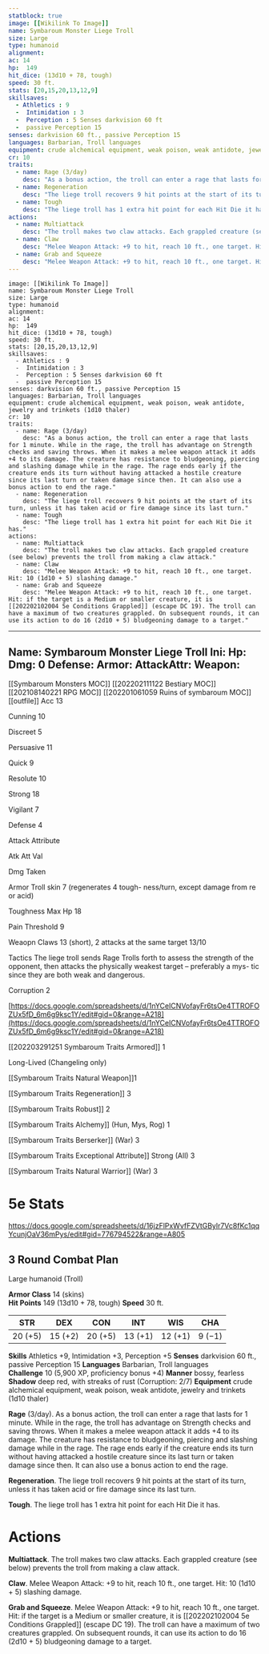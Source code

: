```yaml
---
statblock: true
image: [[Wikilink To Image]]
name: Symbaroum Monster Liege Troll
size: Large
type: humanoid
alignment:
ac: 14
hp:  149
hit_dice: (13d10 + 78, tough)
speed: 30 ft.
stats: [20,15,20,13,12,9]
skillsaves:
  - Athletics : 9
  -  Intimidation : 3
  -  Perception : 5 Senses darkvision 60 ft
  -  passive Perception 15
senses: darkvision 60 ft., passive Perception 15
languages: Barbarian, Troll languages
equipment: crude alchemical equipment, weak poison, weak antidote, jewelry and trinkets (1d10 thaler)
cr: 10
traits:
  - name: Rage (3/day)
    desc: "As a bonus action, the troll can enter a rage that lasts for 1 minute. While in the rage, the troll has advantage on Strength checks and saving throws. When it makes a melee weapon attack it adds +4 to its damage. The creature has resistance to bludgeoning, piercing and slashing damage while in the rage. The rage ends early if the creature ends its turn without having attacked a hostile creature since its last turn or taken damage since then. It can also use a bonus action to end the rage."
  - name: Regeneration
    desc: "The liege troll recovers 9 hit points at the start of its turn, unless it has taken acid or fire damage since its last turn."
  - name: Tough
    desc: "The liege troll has 1 extra hit point for each Hit Die it has."
actions:
  - name: Multiattack
    desc: "The troll makes two claw attacks. Each grappled creature (see below) prevents the troll from making a claw attack."
  - name: Claw
    desc: "Melee Weapon Attack: +9 to hit, reach 10 ft., one target. Hit: 10 (1d10 + 5) slashing damage."
  - name: Grab and Squeeze
    desc: "Melee Weapon Attack: +9 to hit, reach 10 ft., one target. Hit: if the target is a Medium or smaller creature, it is [[202202102004 5e Conditions Grappled]] (escape DC 19). The troll can have a maximum of two creatures grappled. On subsequent rounds, it can use its action to do 16 (2d10 + 5) bludgeoning damage to a target."
---
```

```statblock
image: [[Wikilink To Image]]
name: Symbaroum Monster Liege Troll
size: Large
type: humanoid
alignment:
ac: 14
hp:  149
hit_dice: (13d10 + 78, tough)
speed: 30 ft.
stats: [20,15,20,13,12,9]
skillsaves:
  - Athletics : 9
  -  Intimidation : 3
  -  Perception : 5 Senses darkvision 60 ft
  -  passive Perception 15
senses: darkvision 60 ft., passive Perception 15
languages: Barbarian, Troll languages
equipment: crude alchemical equipment, weak poison, weak antidote, jewelry and trinkets (1d10 thaler)
cr: 10
traits:
  - name: Rage (3/day)
    desc: "As a bonus action, the troll can enter a rage that lasts for 1 minute. While in the rage, the troll has advantage on Strength checks and saving throws. When it makes a melee weapon attack it adds +4 to its damage. The creature has resistance to bludgeoning, piercing and slashing damage while in the rage. The rage ends early if the creature ends its turn without having attacked a hostile creature since its last turn or taken damage since then. It can also use a bonus action to end the rage."
  - name: Regeneration
    desc: "The liege troll recovers 9 hit points at the start of its turn, unless it has taken acid or fire damage since its last turn."
  - name: Tough
    desc: "The liege troll has 1 extra hit point for each Hit Die it has."
actions:
  - name: Multiattack
    desc: "The troll makes two claw attacks. Each grappled creature (see below) prevents the troll from making a claw attack."
  - name: Claw
    desc: "Melee Weapon Attack: +9 to hit, reach 10 ft., one target. Hit: 10 (1d10 + 5) slashing damage."
  - name: Grab and Squeeze
    desc: "Melee Weapon Attack: +9 to hit, reach 10 ft., one target. Hit: if the target is a Medium or smaller creature, it is [[202202102004 5e Conditions Grappled]] (escape DC 19). The troll can have a maximum of two creatures grappled. On subsequent rounds, it can use its action to do 16 (2d10 + 5) bludgeoning damage to a target."
```
---
Name: Symbaroum Monster Liege Troll
Ini: 
Hp: 
Dmg: 0
Defense: 
Armor: 
AttackAttr: 
Weapon: 
---
[[Symbaroum Monsters MOC]]
[[202202111122 Bestiary MOC]]
[[202108140221 RPG MOC]]
[[202201061059 Ruins of symbaroum MOC]]
[[outfile]]
Acc 13

Cunning 10

Discreet 5

Persuasive 11

Quick 9

Resolute 10

Strong 18

Vigilant 7

Defense 4

Attack Attribute

Atk Att Val

Dmg Taken

Armor Troll skin 7 (regenerates 4 tough- ness/turn, except damage from re or acid)

Toughness Max Hp 18

Pain Threshold 9

Weaopn Claws 13 (short), 2 attacks at the same target 13/10

Tactics The liege troll sends Rage Trolls forth to assess the strength of the opponent, then attacks the physically weakest target – preferably a mys- tic since they are both weak and dangerous.

Corruption 2

[https://docs.google.com/spreadsheets/d/1nYCeICNVofayFr6tsOe4TTROFOZUx5fD_6m6g9ksc1Y/edit#gid=0&range=A218](https://docs.google.com/spreadsheets/d/1nYCeICNVofayFr6tsOe4TTROFOZUx5fD_6m6g9ksc1Y/edit#gid=0&range=A218)

[[202203291251 Symbaroum Traits Armored]] 1

Long-Lived (Changeling only)

[[Symbaroum Traits Natural Weapon]]1

[[Symbaroum Traits Regeneration]] 3

[[Symbaroum Traits Robust]] 2

[[Symbaroum Traits Alchemy]] (Hun, Mys, Rog) 1

[[Symbaroum Traits Berserker]] (War) 3

[[Symbaroum Traits Exceptional Attribute]] Strong (All) 3

[[Symbaroum Traits Natural Warrior]] (War) 3

# 5e Stats 
https://docs.google.com/spreadsheets/d/16jzFlPxWvfFZVtGBylr7Vc8fKc1qqYcunjOaV36mPys/edit#gid=776794522&range=A805
## 3 Round Combat Plan

 

Large humanoid (Troll)

 

**Armor Class** 14 (skins)  
**Hit Points** 149 (13d10 + 78, tough) 
**Speed** 30 ft.

 

| STR     | DEX     | CON     | INT     | WIS     | CHA    |
| ------- | ------- | ------- | ------- | ------- | ------ |
| 20 (+5) | 15 (+2) | 20 (+5) | 13 (+1) | 12 (+1) | 9 (−1) |

 

**Skills** Athletics +9, Intimidation +3, Perception +5 **Senses** darkvision 60 ft., passive Perception 15 
**Languages** Barbarian, Troll languages  
**Challenge** 10 (5,900 XP, proficiency bonus +4) 
**Manner** bossy, fearless
**Shadow** deep red, with streaks of rust (Corruption: 2/7)
**Equipment** crude alchemical equipment, weak poison, weak antidote, jewelry and trinkets (1d10 thaler)

 

**Rage** (3/day). As a bonus action, the troll can enter a rage that lasts for 1 minute. While in the rage, the troll has advantage on Strength checks and saving throws. When it makes a melee weapon attack it adds +4 to its damage. The creature has resistance to bludgeoning, piercing and slashing damage while in the rage. The rage ends early if the creature ends its turn without having attacked a hostile creature since its last turn or taken damage since then. It can also use a bonus action to end the rage.

**Regeneration**. The liege troll recovers 9 hit points at the start of its turn, unless it has taken acid or fire damage since its last turn.

**Tough**. The liege troll has 1 extra hit point for each Hit Die it has.

# Actions

**Multiattack**. The troll makes two claw attacks. Each grappled creature (see below) prevents the troll from making a claw attack.

**Claw**. Melee Weapon Attack: +9 to hit, reach 10 ft., one target. Hit: 10 (1d10 + 5) slashing damage.

**Grab and Squeeze**. Melee Weapon Attack: +9 to hit, reach 10 ft., one target. Hit: if the target is a Medium or smaller creature, it is [[202202102004 5e Conditions Grappled]] (escape DC 19). The troll can have a maximum of two creatures grappled. On subsequent rounds, it can use its action to do 16 (2d10 + 5) bludgeoning damage to a target.


